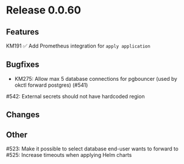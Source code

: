 # Release 0.0.60

## Features
KM191 ✅ Add Prometheus integration for `apply application`

## Bugfixes
* KM275: Allow max 5 database connections for pgbouncer (used by okctl forward postgres) (#541)

#542: External secrets should not have hardcoded region

## Changes

## Other

#523: Make it possible to select database end-user wants to forward to
#525: Increase timeouts when applying Helm charts